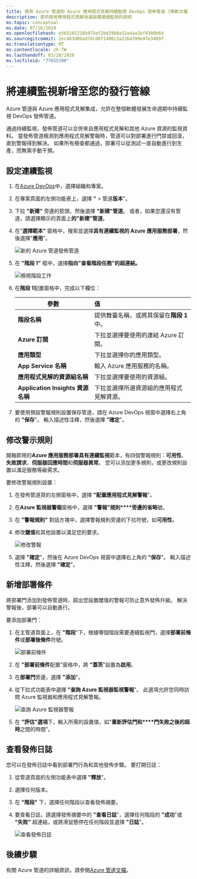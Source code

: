 ```yaml
---
title: 使用 Azure 管道和 Azure 應用程式見解持續監視 DevOps 發佈管道 |微軟文檔
description: 提供使用應用程式見解快速設置連續監視的說明
ms.topic: conceptual
ms.date: 07/16/2019
ms.openlocfilehash: e565101218b975ef2bd29b8a32a4aa1bf4300b6d
ms.sourcegitcommit: 2ec4b3d0bad7dc0071400c2a2264399e4fe34897
ms.translationtype: MT
ms.contentlocale: zh-TW
ms.lasthandoff: 03/28/2020
ms.locfileid: "77655390"
---
```

# <a name="add-continuous-monitoring-to-your-release-pipeline"></a>將連續監視新增至您的發行管線

Azure 管道與 Azure 應用程式見解集成，允許在整個軟體發展生命週期中持續監視 DevOps 發佈管道。 

通過持續監視，發佈管道可以合併來自應用程式見解和其他 Azure 資源的監視資料。 當發佈管道檢測到應用程式見解警報時，管道可以對部署進行門禁或回滾，直到警報得到解決。 如果所有檢查都通過，部署可以從測試一直自動進行到生產，而無需手動干預。 

## <a name="configure-continuous-monitoring"></a>設定連續監視

1. 在[Azure DevOps](https://dev.azure.com)中，選擇組織和專案。
   
1. 在專案頁面的左側功能表上，選擇 **"** > 管道**版本**"。 
   
1. 下拉 **"新建"** 旁邊的箭頭，然後選擇 **"新建"管道**。 或者，如果您還沒有管道，請選擇顯示的頁面上**的"新建"管道**。
   
1. 在"**選擇範本"** 窗格中，搜索並選擇**具有連續監視的 Azure 應用服務部署**，然後選擇"**應用**"。 

   ![新的 Azure 管道發佈管道](media/continuous-monitoring/001.png)

1. 在 **"階段 1"** 框中，選擇**指向"查看階段任務"的超連結。**

   ![檢視階段工作](media/continuous-monitoring/002.png)

1. 在**階段 1**配置窗格中，完成以下欄位： 

    | 參數        | 值 |
   | ------------- |:-----|
   | **階段名稱**      | 提供舞臺名稱，或將其保留在**階段 1**中。 |
   | **Azure 訂閱** | 下拉並選擇要使用的連結 Azure 訂閱。|
   | **應用類型** | 下拉並選擇你的應用類型。 |
   | **App Service 名稱** | 輸入 Azure 應用服務的名稱。 |
   | **應用程式見解的資源組名稱**    | 下拉並選擇要使用的資源組。 |
   | **Application Insights 資源名稱** | 下拉並選擇所選資源組的應用程式見解資源。

1. 要使用預設警報規則設置保存管道，請在 Azure DevOps 視窗中選擇右上角的 **"保存**"。 輸入描述性注釋，然後選擇 **"確定**"。

## <a name="modify-alert-rules"></a>修改警示規則

開箱即用的**Azure 應用服務部署具有連續監視**範本，有四個警報規則：**可用性**、**失敗請求**、**伺服器回應時間**和**伺服器異常**。 您可以添加更多規則，或更改規則設置以滿足服務等級需求。 

要修改警報規則設置：

1. 在發佈管道頁的左側窗格中，選擇 **"配置應用程式見解警報**"。

1. 在**Azure 監視器警報**窗格中，選擇 **"警報"規則****旁邊的省略**號。
   
1. 在 **"警報規則"** 對話方塊中，選擇警報規則旁邊的下拉符號，如**可用性**。 
   
1. 修改**閾值**和其他設置以滿足您的要求。
   
   ![修改警報](media/continuous-monitoring/003.png)
   
1. 選擇 **"確定**"，然後在 Azure DevOps 視窗中選擇右上角的 **"保存**"。 輸入描述性注釋，然後選擇 **"確定**"。

## <a name="add-deployment-conditions"></a>新增部署條件

將部署門添加到發佈管道時，超出您設置閾值的警報可防止意外發佈升級。 解決警報後，部署可以自動進行。

要添加部署門：

1. 在主管道頁面上，在 **"階段**"下，根據哪個階段需要連續監視門，選擇**部署前條件**或**部署後條件**符號。
   
   ![部署前條件](media/continuous-monitoring/004.png)
   
1. 在 **"部署前條件**配置"窗格中，將 **"蓋茨**"設置為**啟用**。
   
1. 在**部署門**旁邊，選擇 **"添加**"。
   
1. 從下拉式功能表中選擇 **"查詢 Azure 監視器監視警報**"。 此選項允許您同時訪問 Azure 監視器和應用程式見解警報。
   
   ![查詢 Azure 監視器警報](media/continuous-monitoring/005.png)
   
1. 在 **"評估"選項**下，輸入所需的設置值，如"**重新評估門和****門失敗之後的超時**之間的時間"。 

## <a name="view-release-logs"></a>查看發佈日誌

您可以在發佈日誌中看到部署門行為和其他發佈步驟。 要打開日誌：

1. 從管道頁面的左側功能表中選擇 **"釋放**"。 
   
1. 選擇任何版本。 
   
1. 在 **"階段"** 下，選擇任何階段以查看發佈摘要。 
   
1. 要查看日誌，請選擇發佈摘要中的 **"查看日誌**"，選擇任何階段的 **"成功**"或 **"失敗"** 超連結，或將滑鼠懸停在任何階段並選擇 **"日誌**"。 
   
   ![查看發佈日誌](media/continuous-monitoring/006.png)

## <a name="next-steps"></a>後續步驟

有關 Azure 管道的詳細資訊，請參閱[Azure 管道文檔](https://docs.microsoft.com/azure/devops/pipelines)。
